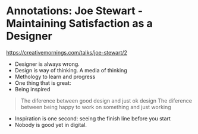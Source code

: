 # Annotations: Joe Stewart - Maintaining Satisfaction as a Designer

https://creativemornings.com/talks/joe-stewart/2

- Designer is always wrong.
- Design is way of thinking. A media of thinking
- Methology to learn and progress
- One thing that is great:
- Being inspired
> The diference between good design and just ok design
> The diference between being happy to work on something and just working
- Inspiration is one second: seeing the finish line before you start
- Nobody is good yet in digital.
